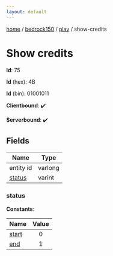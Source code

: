 ```yaml
---
layout: default
---
```


[home](/)  /  [bedrock150](/protocol/bedrock150)  /  [play](/protocol/bedrock150/play)  /  show-credits

# Show credits

**Id**: 75

**Id** (hex): 4B

**Id** (bin): 01001011

**Clientbound**: ✔️

**Serverbound**: ✔️

## Fields

Name | Type
---|---
entity id | varlong
[status](#status) | varint

### status

**Constants**:

Name | Value
---|:---:
[start](status_start) | 0
[end](status_end) | 1
